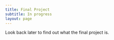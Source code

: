 ```yaml
---
title: Final Project
subtitle: In progress
layout: page
---
```


Look back later to find out what the final project is.